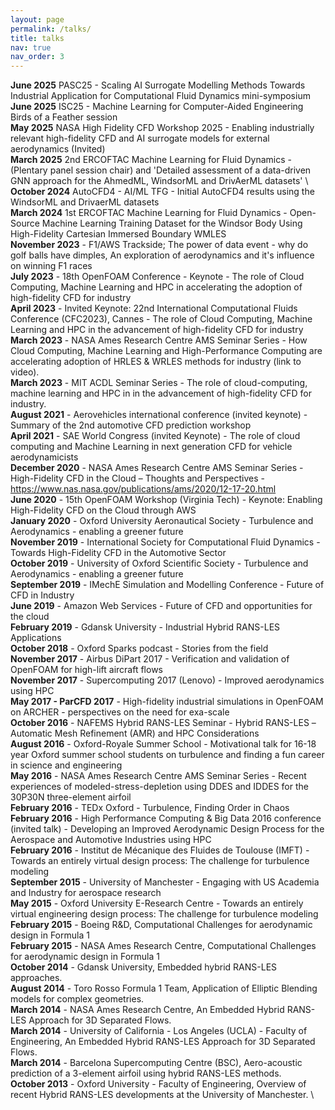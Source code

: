 ```yaml
---
layout: page
permalink: /talks/
title: talks
nav: true
nav_order: 3
---
```

<b>June 2025</b> PASC25 - Scaling AI Surrogate Modelling Methods Towards Industrial Application for Computational Fluid Dynamics mini-symposium \
<b>June 2025</b> ISC25 - Machine Learning for Computer-Aided Engineering Birds of a Feather session \
<b>May 2025</b> NASA High Fidelity CFD Workshop 2025 - Enabling industrially relevant high-fidelity CFD and AI surrogate models for external aerodynamics (Invited) \
<b>March 2025</b> 2nd ERCOFTAC Machine Learning for Fluid Dynamics - (Plentary panel session chair) and 'Detailed assessment of a data-driven GNN approach for the AhmedML, WindsorML and DrivAerML datasets' \ 
<b>October 2024</b> AutoCFD4 - AI/ML TFG - Initial AutoCFD4 results using the WindsorML and DrivaerML datasets \
<b>March 2024</b> 1st ERCOFTAC Machine Learning for Fluid Dynamics - Open-Source Machine Learning Training Dataset for the Windsor Body Using High-Fidelity Cartesian Immersed Boundary WMLES \
<b>November 2023</b> - F1/AWS Trackside; The power of data event - why do golf balls have dimples, An exploration of aerodynamics and it's influence on winning F1 races \
<b>July 2023</b> - 18th OpenFOAM Conference - Keynote - The role of Cloud Computing, Machine Learning and HPC in accelerating the adoption of high-fidelity CFD for industry \
<b>April 2023</b> - Invited Keynote: 22nd International Computational Fluids Conference (CFC2023), Cannes - The role of Cloud Computing, Machine Learning and HPC in the advancement of high-fidelity CFD for industry \
<b>March 2023</b> - NASA Ames Research Centre AMS Seminar Series - How Cloud Computing, Machine Learning and High-Performance Computing are accelerating adoption of HRLES & WRLES methods for industry (link to video). \
<b>March 2023</b> - MIT ACDL Seminar Series - The role of cloud-computing, machine learning and HPC in in the advancement of high-fidelity CFD for industry. \
<b>August 2021</b> - Aerovehicles international conference (invited keynote) - Summary of the 2nd automotive CFD prediction workshop \
<b>April 2021</b> - SAE World Congress (invited Keynote) - The role of cloud computing and Machine Learning in next generation CFD for vehicle aerodynamicists \
<b>December 2020</b> - NASA Ames Research Centre AMS Seminar Series - High-Fidelity CFD in the Cloud – Thoughts and Perspectives - https://www.nas.nasa.gov/publications/ams/2020/12-17-20.html \
<b>June 2020</b> - 15th OpenFOAM Workshop (Virginia Tech) - Keynote: Enabling High-Fidelity CFD on the Cloud through AWS \
<b>January 2020</b> - Oxford University Aeronautical Society - Turbulence and Aerodynamics - enabling a greener future \
<b>November 2019</b> - International Society for Computational Fluid Dynamics - Towards High-Fidelity CFD in the Automotive Sector \
<b>October 2019</b> - University of Oxford Scientific Society - Turbulence and Aerodynamics - enabling a greener future \
<b>September 2019</b> - IMechE Simulation and Modelling Conference - Future of CFD in Industry \
<b>June 2019</b> - Amazon Web Services - Future of CFD and opportunities for the cloud \
<b>February 2019</b> - Gdansk University - Industrial Hybrid RANS-LES Applications \
<b>October 2018</b> - Oxford Sparks podcast - Stories from the field \
<b>November 2017</b> - Airbus DiPart 2017 -  Verification and validation of OpenFOAM for high-lift aircraft flows \
<b>November 2017</b> - Supercomputing 2017 (Lenovo) - Improved aerodynamics using HPC \
<b>May 2017 - ParCFD 2017</b> -  High-fidelity industrial simulations in OpenFOAM on ARCHER - perspectives on the need for exa-scale \
<b>October 2016</b> - NAFEMS Hybrid RANS-LES Seminar -  Hybrid RANS-LES –Automatic Mesh Refinement (AMR) and HPC Considerations \
<b>August 2016</b> - Oxford-Royale Summer School -  Motivational talk for 16-18 year Oxford summer school students on turbulence and finding a fun career in science and engineering \
<b>May 2016</b> - NASA Ames Research Centre AMS Seminar Series -  Recent experiences of modeled-stress-depletion using DDES and IDDES for the 30P30N three-element airfoil \
<b>February 2016</b> - TEDx Oxford -  Turbulence, Finding Order in Chaos \
<b>February 2016</b> - High Performance Computing & Big Data 2016 conference (invited talk) -  Developing an Improved Aerodynamic Design Process for the Aerospace and Automotive Industries using HPC \
<b>February 2016</b> - Institut de Mécanique des Fluides de Toulouse (IMFT) - Towards an entirely virtual design process: The challenge for turbulence modeling \
<b>September 2015</b> - University of Manchester - Engaging with US Academia and Industry for aerospace research \
<b>May 2015</b> - Oxford University E-Research Centre - Towards an entirely virtual engineering design process: The challenge for turbulence modeling \
<b>February 2015</b> - Boeing R&D, Computational Challenges for aerodynamic design in Formula 1 \
<b>February 2015</b> - NASA Ames Research Centre, Computational Challenges for aerodynamic design in Formula 1 \
<b>October 2014</b> - Gdansk University, Embedded hybrid RANS-LES approaches. \
<b>August 2014</b> - Toro Rosso Formula 1 Team, Application of Elliptic Blending models for complex geometries. \
<b>March 2014</b> - NASA Ames Research Centre, An Embedded Hybrid RANS-LES Approach for 3D Separated Flows. \
<b>March 2014</b> - University of California - Los Angeles (UCLA) - Faculty of Engineering, An Embedded Hybrid RANS-LES Approach for 3D Separated Flows. \
<b>March 2014</b> - Barcelona Supercomputing Centre (BSC), Aero-acoustic prediction of a 3-element airfoil using hybrid RANS-LES methods. \
<b>October 2013</b> - Oxford University - Faculty of Engineering, Overview of recent Hybrid RANS-LES developments at the University of Manchester. \

